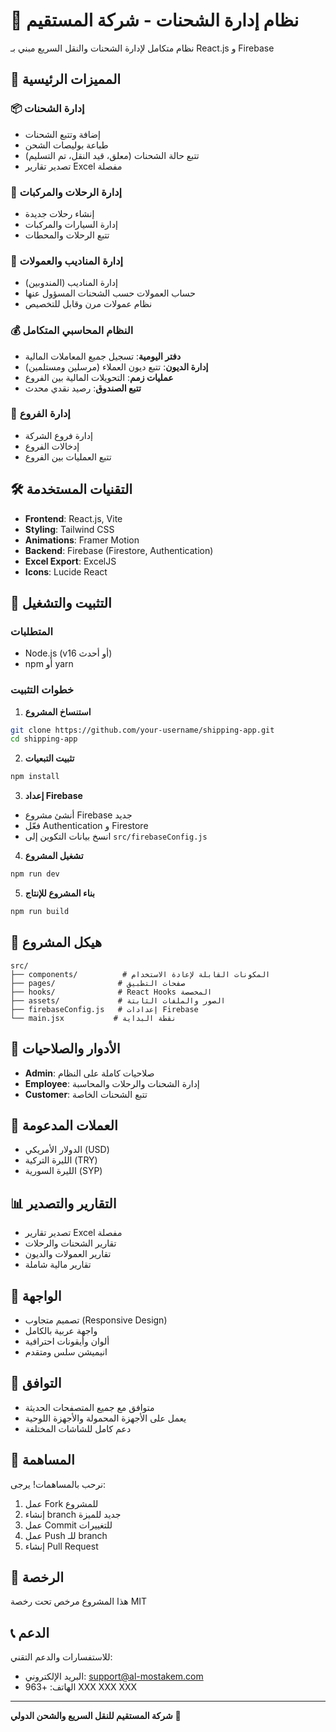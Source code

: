 # 🚚 نظام إدارة الشحنات - شركة المستقيم

نظام متكامل لإدارة الشحنات والنقل السريع مبني بـ React.js و Firebase

## 🌟 المميزات الرئيسية

### 📦 إدارة الشحنات
- إضافة وتتبع الشحنات
- طباعة بوليصات الشحن
- تتبع حالة الشحنات (معلق، قيد النقل، تم التسليم)
- تصدير تقارير Excel مفصلة

### 🚛 إدارة الرحلات والمركبات
- إنشاء رحلات جديدة
- إدارة السيارات والمركبات
- تتبع الرحلات والمحطات

### 👥 إدارة المناديب والعمولات
- إدارة المناديب (المندوبين)
- حساب العمولات حسب الشحنات المسؤول عنها
- نظام عمولات مرن وقابل للتخصيص

### 💰 النظام المحاسبي المتكامل
- **دفتر اليومية**: تسجيل جميع المعاملات المالية
- **إدارة الديون**: تتبع ديون العملاء (مرسلين ومستلمين)
- **عمليات زمم**: التحويلات المالية بين الفروع
- **تتبع الصندوق**: رصيد نقدي محدث

### 🏢 إدارة الفروع
- إدارة فروع الشركة
- إدخالات الفروع
- تتبع العمليات بين الفروع

## 🛠️ التقنيات المستخدمة

- **Frontend**: React.js, Vite
- **Styling**: Tailwind CSS
- **Animations**: Framer Motion
- **Backend**: Firebase (Firestore, Authentication)
- **Excel Export**: ExcelJS
- **Icons**: Lucide React

## 🚀 التثبيت والتشغيل

### المتطلبات
- Node.js (v16 أو أحدث)
- npm أو yarn

### خطوات التثبيت

1. **استنساخ المشروع**
```bash
git clone https://github.com/your-username/shipping-app.git
cd shipping-app
```

2. **تثبيت التبعيات**
```bash
npm install
```

3. **إعداد Firebase**
- أنشئ مشروع Firebase جديد
- فعّل Authentication و Firestore
- انسخ بيانات التكوين إلى `src/firebaseConfig.js`

4. **تشغيل المشروع**
```bash
npm run dev
```

5. **بناء المشروع للإنتاج**
```bash
npm run build
```

## 📁 هيكل المشروع

```
src/
├── components/          # المكونات القابلة لإعادة الاستخدام
├── pages/              # صفحات التطبيق
├── hooks/              # React Hooks المخصصة
├── assets/             # الصور والملفات الثابتة
├── firebaseConfig.js   # إعدادات Firebase
└── main.jsx           # نقطة البداية
```

## 🔐 الأدوار والصلاحيات

- **Admin**: صلاحيات كاملة على النظام
- **Employee**: إدارة الشحنات والرحلات والمحاسبة
- **Customer**: تتبع الشحنات الخاصة

## 💱 العملات المدعومة

- الدولار الأمريكي (USD)
- الليرة التركية (TRY)
- الليرة السورية (SYP)

## 📊 التقارير والتصدير

- تصدير تقارير Excel مفصلة
- تقارير الشحنات والرحلات
- تقارير العمولات والديون
- تقارير مالية شاملة

## 🎨 الواجهة

- تصميم متجاوب (Responsive Design)
- واجهة عربية بالكامل
- ألوان وأيقونات احترافية
- انيميشن سلس ومتقدم

## 📱 التوافق

- متوافق مع جميع المتصفحات الحديثة
- يعمل على الأجهزة المحمولة والأجهزة اللوحية
- دعم كامل للشاشات المختلفة

## 🤝 المساهمة

نرحب بالمساهمات! يرجى:

1. عمل Fork للمشروع
2. إنشاء branch جديد للميزة
3. عمل Commit للتغييرات
4. عمل Push للـ branch
5. إنشاء Pull Request

## 📄 الرخصة

هذا المشروع مرخص تحت رخصة MIT

## 📞 الدعم

للاستفسارات والدعم التقني:
- البريد الإلكتروني: support@al-mostakem.com
- الهاتف: +963 XXX XXX XXX

---

**شركة المستقيم للنقل السريع والشحن الدولي** 🚚

